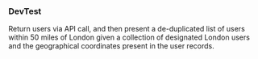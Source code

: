 ### DevTest
Return users via API call, and then present a de-duplicated list of users within 50 miles of London given a collection of designated London users and the geographical coordinates present in the user records.